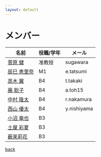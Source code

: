 ```yaml
---
layout: default
---
```


# メンバー

|名前                          | 役職/学年  | メール  |
|-----------------------------|-----------|---------|
|[菅原 健](./sugawara.html)    | 准教授 | sugawara  |
|[辰巳 恵里奈](./tatsumi.html ) | M1    | e.tatsumi |
|[高木 翼](./takaki.html)      | B4    | t.takaki |
|[藤 聡子](./toh.html)         | B4    | a.toh15 |
|[中村 隆太](./nakamura.html)  | B4    | r.nakamura |
|[西山 優太](./nishiyama.html) | B4    | y.nishiyama |
|[小沼 竜也](./onuma.html)      | B3   |     |
|[土屋 彩夏](./tsuchiya.html)   | B3    |         |
|[薮茉莉花](./yabu.html)        | B3    |          |


[back](./)
